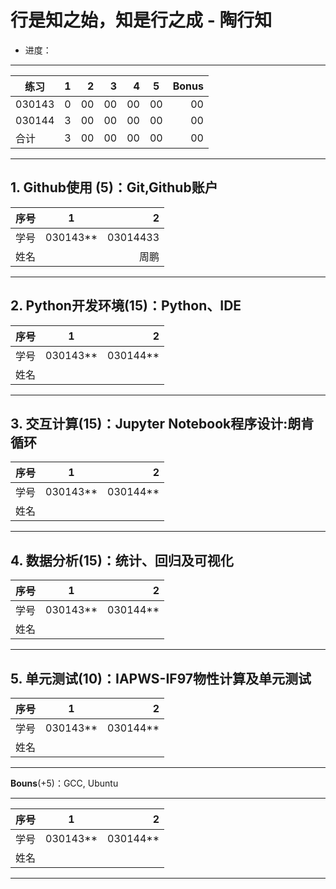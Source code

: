 
#  行是知之始，知是行之成  - 陶行知 

* 进度：

-----
|   练习    |     1    |    2    |  3     |   4     |   5    |  Bonus    |
| ---------|:------:| ------:|------:|------:|------|----:|
| 030143 |   0   |  00    |   00   |  00   | 00   |00   |
| 030144 |   3   |  00    |   00   |  00   | 00   |00   |
|  合计    |   3   |  00    |  00    |  00   | 00   |00   |
---------


**1. Github使用** (5)：Git,Github账户
-----
| 序号  |1          |    2 |
| ------|:--------:| -----------:|
| 学号  | 030143**  |  03014433   |
| 姓名  |           |     周鹏        |
---------

**2. Python开发环境**(15)：Python、IDE
-----
| 序号  |1          |    2 |
| ------|:--------:| -----------:|
| 学号  | 030143**  |  030144**   |
| 姓名  |           |             |
---------

**3. 交互计算**(15)：Jupyter Notebook程序设计:朗肯循环 
-----
| 序号  |1          |    2 |
| ------|:--------:| -----------:|
| 学号  | 030143**  |  030144**   |
| 姓名  |           |             |
---------

**4. 数据分析**(15)：统计、回归及可视化
-----
| 序号  |1          |    2 |
| ------|:--------:| -----------:|
| 学号  | 030143**  |  030144**   |
| 姓名  |           |             |
---------

**5. 单元测试**(10)：IAPWS-IF97物性计算及单元测试  
-----
| 序号  |1          |    2 |
| ------|:--------:| -----------:|
| 学号  | 030143**  |  030144**   |
| 姓名  |           |             |
---------

**Bouns**(+5)：GCC, Ubuntu 

-----
| 序号  |1          |    2 |
| ------|:--------:| -----------:|
| 学号  | 030143**  |  030144**   |
| 姓名  |           |             |
---------
